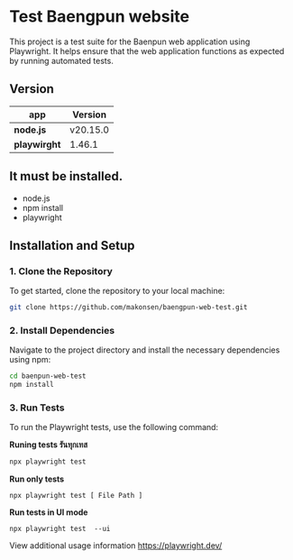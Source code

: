 
# Test Baengpun website
This project is a test suite for the Baenpun web application using Playwright. It helps ensure that the web application functions as expected by running automated tests.

## Version
| app | Version  |
|--|--|
|**node.js**| v20.15.0 |
|**playwirght**|1.46.1|


## It must be installed.
- node.js
- npm install
- playwright

## Installation and Setup

### 1. Clone the Repository
To get started, clone the repository to your local machine:
```bash
git clone https://github.com/makonsen/baengpun-web-test.git
```

### 2. Install Dependencies
Navigate to the project directory and install the necessary dependencies using npm:
```bash
cd baenpun-web-test
npm install
```

### 3. Run Tests
To run the Playwright tests, use the following command:

**Runing tests รันทุกเทส**
```bash
npx playwright test 
```
**Run only tests**

    npx playwright test [ File Path ]
    
  **Run tests in UI mode**

    npx playwright test  --ui

View additional usage information
https://playwright.dev/
